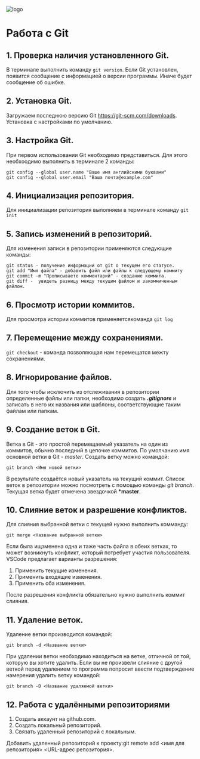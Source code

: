 ![logo](Git-Logo-1788C.png)
# Работа с Git

## 1. Проверка наличия установленного Git.
В терминале выполнить команду `git version`.
Если Git установлен, появится сообщение с информацией о версии программы.
Иначе будет сообщение об ошибке.
## 2. Установка Git.
Загружаем последнюю версию Git https://git-scm.com/downloads. Установка с настройками по умолчанию.
## 3. Настройка Git.
При первом использовании Git необходимо представиться. 
Для этого необхоодимо выполнить в терминале 2 команды:
```
git config --global user.name "Ваше имя английскими буквами"
git config --global user.email "Ваша почта@example.com"
```
## 4. Инициализация репозитория.
Для инициализации репозитория выполняем в терминале команду `git init`
## 5. Запись изменений в репозиторий.
Для изменения записи в репозитории применяются следующие команды:
```
git status - получение информации от git о текущем его статусе.
git add "Имя файла" - добавить файл или файлы к следующему коммиту
git commit -m "Прописываете комментарий" - создание коммита.
git diff -  увидеть разницу между текущим файлом и закоммиченным файлом.
```
## 6. Просмотр истории коммитов.
Для просмотра истории коммитов применяетсякоманда `git log`
## 7. Перемещение между сохранениями.
`git checkout` - команда позволяющая нам перемещатся межту сохранениями.
## 8. Игнорирование файлов.
Для того чтобы исключить из отслеживания в репозитории определенные файлы или папки, необходимо создать ***.gitignore*** и записать в него их названия или шаблоны, соответствующие таким файлам или папкам.
## 9. Создание веток в Git.
Ветка в Git - это простой перемещаемый указатель на один из коммитов, обычно последний в цепочке коммитов.
По умолчанию имя основной ветки в Git - *master*.
Создать ветку можно командой:
```
git branch <Имя новой ветки>
```
В результате создаётся новый указатель на текущий коммит.
Список веток в репозитории можно посмотреть с помощью команды *git branch*.
Текущая ветка будет отмечена звездочкой **\*master**.
## 10. Слияние веток и разрешение конфликтов.
Для слияния выбранной ветки с текущей нужно выполнить комманду:
```
git merge <Название выбранной ветки>
```
Если была ищзменена одна и таже часть файла в обеих ветках, то может возникнуть конфликт, который потребует участия пользователя. VSCode предлагает варианты разрешения:
1. Применить текущие изменения.
2. Применить входящие изменения.
3. Применить оба изменения.

После разрешения конфликта обязательно нужно выполнить коммит слияния.
## 11. Удаление веток.
Удаление ветки производится командой:
```
git branch -d <Название ветки>
```
При удалении ветки необходимо находиться на ветке, отличной от той, которую вы хотите удалить.
Если вы не произвели слияние с другой веткой перед удалением то программа попросит ввести подтверждение намерения удалить ветку командой:
```
git branch -D <Название удаляемой ветки>
```
## 12. Работа с удалёнными репозиториями
1. Создать аккаунт на github.com.
2. Создать локальный репозиторий.
3. Связать удаленный репозиторий с локальным.

Добавить удаленный репозиторий к проекту:git remote add <имя для репозитория> <URL-адрес репозитория>.

